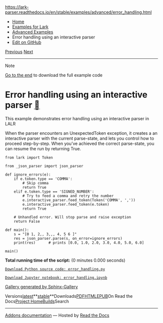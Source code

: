 https://lark-parser.readthedocs.io/en/stable/examples/advanced/error_handling.html

- [Home](https://lark-parser.readthedocs.io/en/stable/index.html)
- [Examples for Lark](https://lark-parser.readthedocs.io/en/stable/examples/index.html)
- [Advanced Examples](https://lark-parser.readthedocs.io/en/stable/examples/advanced/index.html)
- Error handling using an interactive parser
- [Edit on GitHub](https://github.com/lark-parser/lark/blob/acfe33d943a1310f3ca26145eb2896bc5c4955c9/docs/examples/advanced/error_handling.rst)

[Previous](https://lark-parser.readthedocs.io/en/stable/examples/advanced/conf_earley.html "Earley’s dynamic lexer") [Next](https://lark-parser.readthedocs.io/en/stable/examples/advanced/reconstruct_json.html "Reconstruct a JSON")

* * *

Note

[Go to the end](https://lark-parser.readthedocs.io/en/stable/examples/advanced/error_handling.html#sphx-glr-download-examples-advanced-error-handling-py)
to download the full example code

# Error handling using an interactive parser [](https://lark-parser.readthedocs.io/en/stable/examples/advanced/error_handling.html\#error-handling-using-an-interactive-parser "Permalink to this heading")

This example demonstrates error handling using an interactive parser in LALR

When the parser encounters an UnexpectedToken exception, it creates a
an interactive parser with the current parse-state, and lets you control how
to proceed step-by-step. When you’ve achieved the correct parse-state,
you can resume the run by returning True.

```
from lark import Token

from _json_parser import json_parser

def ignore_errors(e):
    if e.token.type == 'COMMA':
        # Skip comma
        return True
    elif e.token.type == 'SIGNED_NUMBER':
        # Try to feed a comma and retry the number
        e.interactive_parser.feed_token(Token('COMMA', ','))
        e.interactive_parser.feed_token(e.token)
        return True

    # Unhandled error. Will stop parse and raise exception
    return False

def main():
    s = "[0 1, 2,, 3,,, 4, 5 6 ]"
    res = json_parser.parse(s, on_error=ignore_errors)
    print(res)      # prints [0.0, 1.0, 2.0, 3.0, 4.0, 5.0, 6.0]

main()

```

**Total running time of the script:** (0 minutes 0.000 seconds)

[`Download Python source code: error_handling.py`](https://lark-parser.readthedocs.io/en/stable/_downloads/3a11fd47a1fb670a6759747d618a244e/error_handling.py)

[`Download Jupyter notebook: error_handling.ipynb`](https://lark-parser.readthedocs.io/en/stable/_downloads/5a9e0a0dc353e4a9357e2204639f6c76/error_handling.ipynb)

[Gallery generated by Sphinx-Gallery](https://sphinx-gallery.github.io/)

Versions[latest](https://lark-parser.readthedocs.io/en/latest/examples/advanced/error_handling.html)**[stable](https://lark-parser.readthedocs.io/en/stable/examples/advanced/error_handling.html)**Downloads[PDF](https://lark-parser.readthedocs.io/_/downloads/en/stable/pdf/)[HTML](https://lark-parser.readthedocs.io/_/downloads/en/stable/htmlzip/)[EPUB](https://lark-parser.readthedocs.io/_/downloads/en/stable/epub/)On Read the Docs[Project Home](https://app.readthedocs.org/projects/lark-parser/?utm_source=lark-parser&utm_content=flyout)[Builds](https://app.readthedocs.org/projects/lark-parser/builds/?utm_source=lark-parser&utm_content=flyout)Search

* * *

[Addons documentation](https://docs.readthedocs.io/page/addons.html?utm_source=lark-parser&utm_content=flyout) ― Hosted by
[Read the Docs](https://about.readthedocs.com/?utm_source=lark-parser&utm_content=flyout)